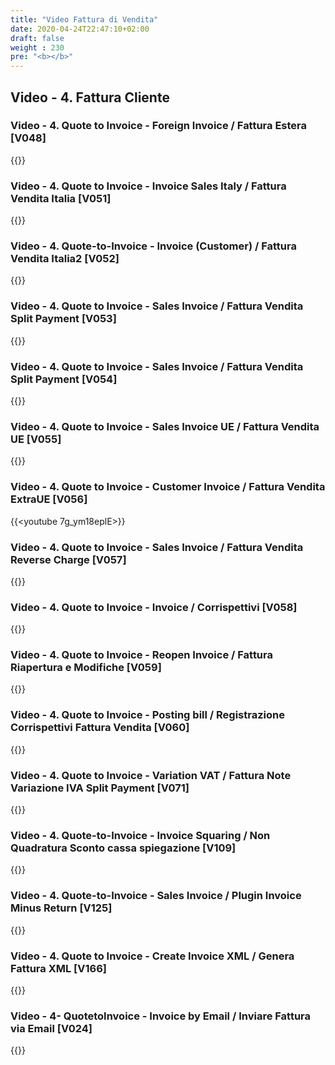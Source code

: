 ```yaml
---
title: "Video Fattura di Vendita"
date: 2020-04-24T22:47:10+02:00
draft: false
weight : 230
pre: "<b></b>"
--- 
```


## Video - 4. Fattura Cliente

### Video - 4. Quote to Invoice - Foreign Invoice / Fattura Estera  [V048]
{{<youtube oqnPbYX-5hU>}}

### Video - 4. Quote to Invoice - Invoice Sales Italy / Fattura Vendita Italia [V051]
{{<youtube jDuAQ3QRW0g>}}

### Video - 4. Quote-to-Invoice - Invoice (Customer) / Fattura Vendita Italia2 [V052]
{{<youtube l6q1IYIFbak>}}

### Video - 4. Quote to Invoice - Sales Invoice / Fattura Vendita Split Payment [V053]
{{<youtube KJTP4Mpoi4o>}}

### Video - 4. Quote to Invoice - Sales Invoice / Fattura Vendita Split Payment [V054]
{{<youtube mR1H4KtKFWY>}}

### Video - 4. Quote to Invoice - Sales Invoice UE / Fattura Vendita UE [V055]
{{<youtube RVcqY7WX4yw>}}

### Video - 4. Quote to Invoice - Customer Invoice / Fattura Vendita ExtraUE [V056]
{{<youtube 7g_ym18eplE>}}

### Video - 4. Quote to Invoice - Sales Invoice / Fattura Vendita Reverse Charge [V057]
{{<youtube oT8BteV6_p0>}}

### Video - 4. Quote to Invoice - Invoice / Corrispettivi [V058]
{{<youtube uf_VQg9lY-o>}}

### Video - 4. Quote to Invoice - Reopen Invoice / Fattura Riapertura e Modifiche [V059]
{{<youtube F2HLm5Ty0t8>}}

### Video - 4. Quote to Invoice - Posting bill / Registrazione Corrispettivi Fattura Vendita [V060]
{{<youtube E3pZ1JpULjM>}}

### Video - 4. Quote to Invoice - Variation VAT / Fattura Note Variazione IVA Split Payment [V071]
{{<youtube PQkA7LpJrMw>}}

### Video - 4. Quote-to-Invoice - Invoice Squaring / Non Quadratura Sconto cassa spiegazione [V109]
{{<youtube uHPrb5ZD5_o>}}

### Video - 4. Quote-to-Invoice - Sales Invoice / Plugin Invoice Minus Return [V125]
{{<youtube YlkS0pHmb7I>}}

### Video - 4. Quote to Invoice - Create Invoice XML / Genera Fattura XML [V166]
{{<youtube pqruUqqmLKo>}}

### Video - 4- QuotetoInvoice - Invoice by Email / Inviare Fattura via Email [V024]
{{<youtube NoEa8E6Mzok>}}
